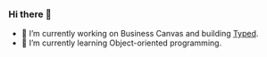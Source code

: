 ### Hi there 👋

<!--
**imacoolgirlyo/imacoolgirlyo** is a ✨ _special_ ✨ repository because its `README.md` (this file) appears on your GitHub profile.

Here are some ideas to get you started:

- 🔭 I’m currently working on ...
- 🌱 I’m currently learning ...
- 👯 I’m looking to collaborate on ...
- 🤔 I’m looking for help with ...
- 💬 Ask me about ...
-->

- 🔭 I’m currently working on Business Canvas and building [Typed](https://typed.do/).
- 🌱 I’m currently learning Object-oriented programming.
